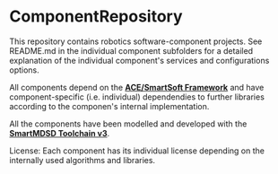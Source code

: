 # ComponentRepository

This repository contains robotics software-component projects. See README.md in the individual component subfolders for a detailed explanation of the individual component's services and configurations options.

All components depend on the [**ACE/SmartSoft Framework**](https://github.com/Servicerobotics-Ulm/AceSmartSoftFramework) and have component-specific (i.e. individual) dependendies to further libraries according to the componen's internal implementation.

All the components have been modelled and developed with the [**SmartMDSD Toolchain v3**](http://robmosys.eu/wiki/baseline:environment_tools:smartsoft:smartmdsd-toolchain:start).

License: Each component has its individual license depending on the internally used algorithms and libraries.
